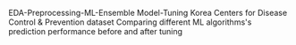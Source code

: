 EDA-Preprocessing-ML-Ensemble Model-Tuning
Korea Centers for Disease Control & Prevention dataset 
Comparing different ML algorithms's prediction performance before and after tuning
